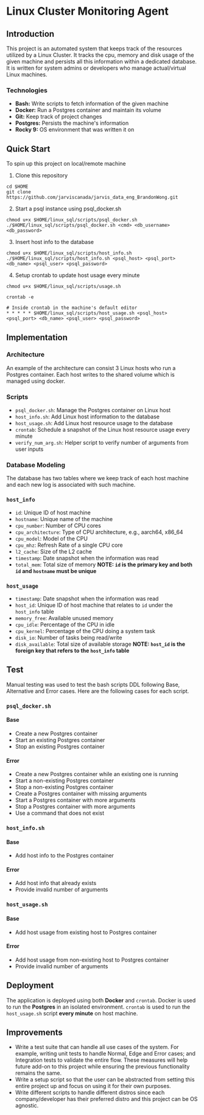 # Linux Cluster Monitoring Agent
## Introduction
This project is an automated system that keeps track of the resources utilized by a Linux Cluster. It tracks the cpu, memory and disk usage of the given machine and persists all this information within a dedicated database. It is written for system admins or developers who manage actual/virtual Linux machines.
### Technologies
- **Bash:** Write scripts to fetch information of the given machine
- **Docker:** Run a Postgres container and maintain its volume
- **Git:** Keep track of project changes
- **Postgres:** Persists the machine's information
- **Rocky 9:** OS environment that was written it on

## Quick Start
To spin up this project on local/remote machine
1. Clone this repository
```
cd $HOME
git clone https://github.com/jarviscanada/jarvis_data_eng_BrandonWong.git
```
2. Start a psql instance using psql_docker.sh
```
chmod u+x $HOME/linux_sql/scripts/psql_docker.sh
./$HOME/linux_sql/scripts/psql_docker.sh <cmd> <db_username> <db_password>
```
3. Insert host info to the database
```
chmod u+x $HOME/linux_sql/scripts/host_info.sh
./$HOME/linux_sql/scripts/host_info.sh <psql_host> <psql_port> <db_name> <psql_user> <psql_password>
```
4. Setup crontab to update host usage every minute
```
chmod u+x $HOME/linux_sql/scripts/usage.sh

crontab -e

# Inside crontab in the machine's default editor
* * * * * $HOME/linux_sql/scripts/host_usage.sh <psql_host> <psql_port> <db_name> <psql_user> <psql_password>
```

## Implementation
### Architecture
An example of the architecture can consist 3 Linux hosts who run a Postgres container. Each host writes to the shared volume which is managed using docker.
### Scripts
- `psql_docker.sh`: Manage the Postgres container on Linux host
- `host_info.sh`: Add Linux host information to the database
- `host_usage.sh`: Add Linux host resource usage to the database
- `crontab`: Schedule a snapshot of the Linux host resource usage every minute
- `verify_num_arg.sh`: Helper script to verify number of arguments from user inputs
### Database Modeling
The database has two tables where we keep track of each host machine and each new log is associated with such machine.
### `host_info`
- `id`: Unique ID of host machine
- `hostname`: Unique name of the machine
- `cpu_number`: Number of CPU cores
- `cpu_architecture`: Type of CPU architecture, e.g., aarch64, x86_64
- `cpu_model`: Model of the CPU
- `cpu_mhz`: Refresh Rate of a single CPU core
- `l2_cache`: Size of the L2 cache
- `timestamp`: Date snapshot when the information was read
- `total_mem`: Total size of memory
**NOTE: `id` is the primary key and both `id` and `hostname` must be unique**
### `host_usage`
- `timestamp`: Date snapshot when the information was read
- `host_id`: Unique ID of host machine that relates to `id` under the `host_info` table
- `memory_free`: Available unused memory
- `cpu_idle`: Percentage of the CPU in idle
- `cpu_kernel`: Percentage of the CPU doing a system task
- `disk_io`: Number of tasks being read/write
- `disk_available`: Total size of available storage
**NOTE: `host_id` is the foreign key that refers to the `host_info` table**

## Test
Manual testing was used to test the bash scripts DDL following Base, Alternative and Error cases. Here are the following cases for each script.
### `psql_docker.sh`
#### Base
- Create a new Postgres container
- Start an existing Postgres container
- Stop an existing Postgres container
#### Error
- Create a new Postgres container while an existing one is running
- Start a non-existing Postgres container
- Stop a non-existing Postgres container
- Create a Postgres container with missing arguments
- Start a Postgres container with more arguments
- Stop a Postgres container with more arguments
- Use a command that does not exist
### `host_info.sh`
#### Base
- Add host info to the Postgres container
#### Error
- Add host info that already exists
- Provide invalid number of arguments
### `host_usage.sh`
#### Base
- Add host usage from existing host to Postgres container
#### Error
- Add host usage from non-existing host to Postgres container
- Provide invalid number of arguments

## Deployment
The application is deployed using both **Docker** and `crontab`. Docker is used to run the **Postgres** in an isolated environment. `crontab` is used to run the `host_usage.sh` script **every minute** on host machine.

## Improvements
- Write a test suite that can handle all use cases of the system. For example, writing unit tests to handle Normal, Edge and Error cases; and Integration tests to validate the entire flow. These measures will help future add-on to this project while ensuring the previous functionality remains the same.
- Write a setup script so that the user can be abstracted from setting this entire project up and focus on using it for their own purposes.
- Write different scripts to handle different distros since each company/developer has their preferred distro and this project can be OS agnostic.
